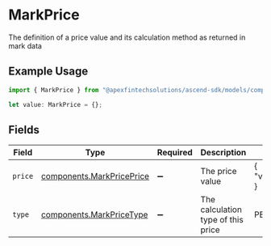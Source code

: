 # MarkPrice

The definition of a price value and its calculation method as returned in mark data

## Example Usage

```typescript
import { MarkPrice } from "@apexfintechsolutions/ascend-sdk/models/components";

let value: MarkPrice = {};
```

## Fields

| Field                                                                  | Type                                                                   | Required                                                               | Description                                                            | Example                                                                |
| ---------------------------------------------------------------------- | ---------------------------------------------------------------------- | ---------------------------------------------------------------------- | ---------------------------------------------------------------------- | ---------------------------------------------------------------------- |
| `price`                                                                | [components.MarkPricePrice](../../models/components/markpriceprice.md) | :heavy_minus_sign:                                                     | The price value                                                        | {<br/>"value": "97.43"<br/>}                                           |
| `type`                                                                 | [components.MarkPriceType](../../models/components/markpricetype.md)   | :heavy_minus_sign:                                                     | The calculation type of this price                                     | PERCENTAGE_OF_PAR                                                      |
